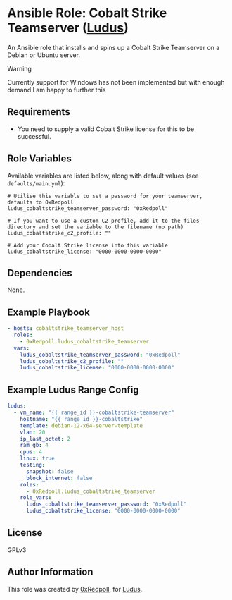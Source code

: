 # Ansible Role: Cobalt Strike Teamserver ([Ludus](https://ludus.cloud))

An Ansible role that installs and spins up a Cobalt Strike Teamserver on a Debian or Ubuntu server.

> [!WARNING]
> Currently support for Windows has not been implemented but with enough demand I am happy to further this

## Requirements
- You need to supply a valid Cobalt Strike license for this to be successful.

## Role Variables

Available variables are listed below, along with default values (see `defaults/main.yml`):

    # Utilise this variable to set a password for your teamserver, defaults to 0xRedpoll
    ludus_cobaltstrike_teamserver_password: "0xRedpoll"

    # If you want to use a custom C2 profile, add it to the files directory and set the variable to the filename (no path)
    ludus_cobaltstrike_c2_profile: ""

    # Add your Cobalt Strike license into this variable
    ludus_cobaltstrike_license: "0000-0000-0000-0000"

## Dependencies

None.

## Example Playbook

```yaml
- hosts: cobaltstrike_teamserver_host
  roles:
    - 0xRedpoll.ludus_cobaltstrike_teamserver
  vars:
    ludus_cobaltstrike_teamserver_password: "0xRedpoll"
    ludus_cobaltstrike_c2_profile: ""
    ludus_cobaltstrike_license: "0000-0000-0000-0000"
```

## Example Ludus Range Config

```yaml
ludus:
  - vm_name: "{{ range_id }}-cobaltstrike-teamserver"
    hostname: "{{ range_id }}-cobaltstrike"
    template: debian-12-x64-server-template
    vlan: 20
    ip_last_octet: 2
    ram_gb: 4
    cpus: 4
    linux: true
    testing:
      snapshot: false
      block_internet: false
    roles:
      - 0xRedpoll.ludus_cobaltstrike_teamserver
    role_vars:
      ludus_cobaltstrike_teamserver_password: "0xRedpoll"
      ludus_cobaltstrike_license: "0000-0000-0000-0000"
```

## License

[//]: # (If you change the License type, be sure to change the actual LICENSE file as well)
GPLv3

## Author Information

This role was created by [0xRedpoll](https://github.com/0xRedpoll), for [Ludus](https://ludus.cloud/).
